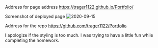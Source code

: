 Address for page address
https://trager1122.github.io/Portfolio/

Screenshot of deployed page
![2020-09-15](https://user-images.githubusercontent.com/69808653/93267218-50632600-f779-11ea-993c-d3b15e8a6645.png)


Address for the repo
https://github.com/trager1122/Portfolio

I apologize if the styling is too much.  I was trying to have a little fun while completing the homework.